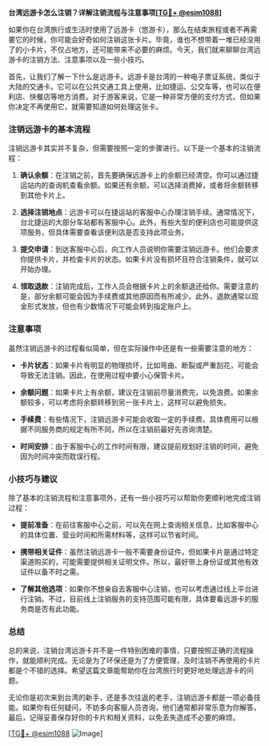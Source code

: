 **台湾远游卡怎么注销？详解注销流程与注意事项[[TG💪+ @esim1088](https://t.me/s/esim1088)]**

如果你在台湾旅行或生活时使用了远游卡（悠游卡），那么在结束旅程或者不再需要它的时候，你可能会好奇如何注销这张卡片。毕竟，谁也不想带着一堆已经没用了的小卡片，不仅占地方，还可能带来不必要的麻烦。今天，我们就来聊聊台湾远游卡的注销方法、注意事项以及一些小技巧。

首先，让我们了解一下什么是远游卡。远游卡是台湾的一种电子票证系统，类似于大陆的交通卡。它可以在公共交通工具上使用，比如捷运、公交车等，也可以在便利店、快餐店等地方消费。对于游客来说，它是一种非常方便的支付方式，但如果你决定不再使用它，就需要知道如何处理这张卡。

### 注销远游卡的基本流程

注销远游卡其实并不复杂，但需要按照一定的步骤进行。以下是一个基本的注销流程：

1. **确认余额**：在注销之前，首先要确保远游卡上的余额已经清空。你可以通过捷运站内的查询机查看余额。如果还有余额，可以选择消费掉，或者将余额转移到其他卡片上。

2. **选择注销地点**：远游卡可以在捷运站的客服中心办理注销手续。通常情况下，台北捷运的大部分车站都有客服中心。此外，有些大型的便利店也可能提供这项服务，但具体需要查看该便利店是否支持此项业务。

3. **提交申请**：到达客服中心后，向工作人员说明你需要注销远游卡。他们会要求你提供卡片，并检查卡片的状态。如果卡片没有损坏且符合注销条件，就可以开始办理。

4. **领取退款**：注销完成后，工作人员会根据卡片上的余额退还给你。需要注意的是，部分余额可能会因为手续费或其他原因而有所减少。此外，退款通常以现金形式发放，但也有少数情况下可能会转到指定账户上。

### 注意事项

虽然注销远游卡的过程看似简单，但在实际操作中还是有一些需要注意的地方：

- **卡片状态**：如果卡片有明显的物理损坏，比如弯曲、断裂或严重刮花，可能会导致无法注销。因此，在使用过程中要小心保管卡片。
  
- **余额问题**：如果卡片上有余额，建议在注销前尽量消费完，以免浪费。如果余额较多，可以考虑将余额转移到另一张卡片上，这样可以避免损失。

- **手续费**：有些情况下，注销远游卡可能会收取一定的手续费。具体费用可以根据不同服务商的规定有所不同，所以在注销前最好先咨询清楚。

- **时间安排**：由于客服中心的工作时间有限，建议提前规划好注销的时间，避免因为时间冲突而耽误行程。

### 小技巧与建议

除了基本的注销流程和注意事项外，还有一些小技巧可以帮助你更顺利地完成注销过程：

- **提前准备**：在前往客服中心之前，可以先在网上查询相关信息，比如客服中心的具体位置、营业时间和所需材料等，这样可以节省时间。

- **携带相关证件**：虽然注销远游卡一般不需要身份证件，但如果卡片是通过特定渠道购买的，可能需要提供相关证明文件。所以，最好带上身份证或其他有效证件以备不时之需。

- **了解其他选项**：如果你不想亲自去客服中心注销，也可以考虑通过线上平台进行注销。不过，目前线上注销服务的支持范围可能有限，具体要看远游卡的服务商是否有此功能。

### 总结

总的来说，注销台湾远游卡并不是一件特别困难的事情，只要按照正确的流程操作，就能顺利完成。无论是为了环保还是为了方便管理，及时注销不再使用的卡片都是个不错的选择。希望这篇文章能帮助你在台湾旅行时更好地处理远游卡的问题。

无论你是初次来到台湾的新手，还是多次往返的老手，注销远游卡都是一项必备技能。如果你有任何疑问，不妨多向客服人员咨询，他们通常都非常乐意为你解答。最后，记得妥善保存好你的卡片和相关资料，以免丢失造成不必要的麻烦。

[[TG💪+ @esim1088](https://t.me/s/esim1088) ![Image](https://i.postimg.cc/4NQfJmqS/Snipaste-2025-05-13-00-14-12.png)]